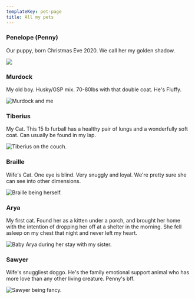 ```yaml
---
templateKey: pet-page
title: All my pets
---
```

### 

### Penelope (Penny)

Our puppy, born Christmas Eve 2020. We call her my golden shadow.

![](/img/penny.jpeg)

### Murdock

My old boy. Husky/GSP mix. 70-80lbs with that double coat. He's Fluffy.

![Murdock and me](/img/murdock.jpg)

### Tiberius

My Cat. This 15 lb furball has a healthy pair of lungs and a wonderfully soft coat. Can usually be found in my lap.

![Tiberius on the couch.](/img/tiberius-on-couch.jpg)

### Braille

Wife's Cat. One eye is blind. Very snuggly and loyal. We're pretty sure she can see into other dimensions.

![Braille being herself.](/img/braille.jpg)

### Arya

My first cat. Found her as a kitten under a porch, and brought her home with the intention of dropping her off at a shelter in the morning. She fell asleep on my chest that night and never left my heart.

![Baby Arya during her stay with my sister.](/img/arya.jpg)

### Sawyer

Wife's snuggliest doggo.
He's the family emotional support animal who has more love than any other living creature. Penny's bff.

![Sawyer being fancy.](/img/sawyer.jpg)
